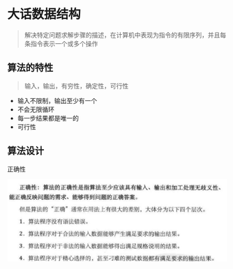 # 大话数据结构

>   解决特定问题求解步骤的描述，在计算机中表现为指令的有限序列，并且每条指令表示一个或多个操作

## 算法的特性

>   输入，输出，有穷性，确定性，可行性

-   输入不限制，输出至少有一个
-   不会无限循环
-   每一步结果都是唯一的
-   可行性

## 算法设计

正确性

![picture](../photo/6.jpg)


